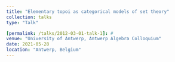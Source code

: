```yaml
---
title: "Elementary topoi as categorical models of set theory"
collection: talks
type: "Talk"

[permalink: /talks/2012-03-01-talk-1]: #
venue: "University of Antwerp, Antwerp Algebra Colloquium"
date: 2021-05-28
location: "Antwerp, Belgium"
---
```


